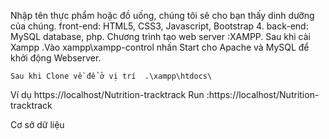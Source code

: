 Nhập tên  thực phẩm hoặc đồ uống, chúng tôi sẽ cho bạn thấy dinh dưỡng của chúng.
front-end: HTML5, CSS3, Javascript, Bootstrap 4.
back-end: MySQL database, php.
Chương trình tạo web server :XAMPP.
    Sau khi cài Xampp .Vào xampp\xampp-control nhấn Start cho Apache và MySQL để khởi động Webserver.
        
    Sau khi Clone về để ở vị trí  .\xampp\htdocs\
Ví dụ https://localhost/Nutrition-tracktrack
Run :https://localhost/Nutrition-tracktrack

Cơ sở dữ liệu
